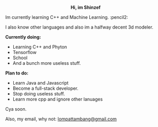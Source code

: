<p style="text-align: center;"><strong>Hi, im Shinzef</strong></p>
<p>Im currently learning C++ and Machine Learning. :pencil2:</p>
<p>I also know other languages and also im a halfway decent 3d modeler.</p>
<p><strong>Currently doing:</strong></p>
<ul>
<li>Learning C++ and Phyton</li>
<li>Tensorflow<l/i>
<li>School</li>
<li>And a bunch more useless stuff.</li>
</ul>
<p><strong>Plan to do:</strong></p>
<ul>
<li>Learn Java and Javascript</li>
<li>Become a full-stack developer.</li>
<li>Stop doing useless stuff.</li>
<li>Learn more cpp and ignore other lanuages</li>
</ul>
<p>Cya soon.</p>
<p>Also, my email, why not: <a href="mailto:lompattambang@gmail.com">lompattambang@gmail.com</a></p>
